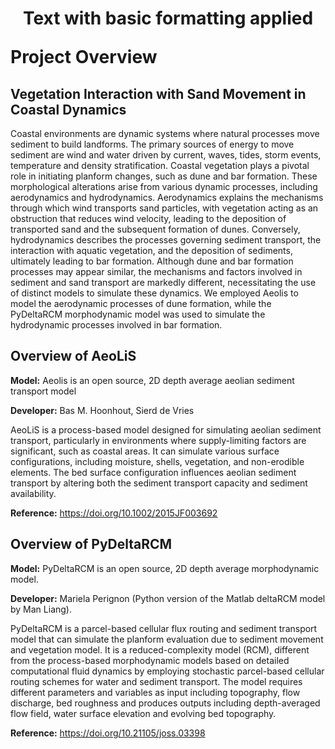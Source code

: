# <p style="text-align: center;">Text with basic formatting applied</p> Project Overview

## Vegetation Interaction with Sand Movement in Coastal Dynamics ##

Coastal environments are dynamic systems where natural processes move sediment to build landforms. The primary sources of energy to move sediment are wind and water driven by current, waves, tides, storm events, temperature and density stratification. Coastal vegetation plays a pivotal role in initiating planform changes, such as dune and bar formation. These morphological alterations arise from various dynamic processes, including aerodynamics and hydrodynamics. Aerodynamics explains the mechanisms through which wind transports sand particles, with vegetation acting as an obstruction that reduces wind velocity, leading to the deposition of transported sand and the subsequent formation of dunes. Conversely, hydrodynamics describes the processes governing sediment transport, the interaction with aquatic vegetation, and the deposition of sediments, ultimately leading to bar formation. Although dune and bar formation processes may appear similar, the mechanisms and factors involved in sediment and sand transport are markedly different, necessitating the use of distinct models to simulate these dynamics. We employed Aeolis to model the aerodynamic processes of dune formation, while the PyDeltaRCM morphodynamic model was used to simulate the hydrodynamic processes involved in bar formation.




## Overview of AeoLiS ## 
**Model:** Aeolis is an open source, 2D depth average aeolian sediment transport model

**Developer:** Bas M. Hoonhout, Sierd de Vries

AeoLiS is a process-based model designed for simulating aeolian sediment transport, particularly in environments where supply-limiting factors are significant, such as coastal areas. It can simulate various surface configurations, including moisture, shells, vegetation, and non-erodible elements. The bed surface configuration influences aeolian sediment transport by altering both the sediment transport capacity and sediment availability.

**Reference:** https://doi.org/10.1002/2015JF003692 




## Overview of PyDeltaRCM ##
**Model:** PyDeltaRCM is an open source, 2D depth average morphodynamic model. 

**Developer:** Mariela Perignon (Python version of the Matlab deltaRCM model by Man Liang). 

PyDeltaRCM is a parcel-based cellular flux routing and sediment transport model that can simulate the planform evaluation due to sediment movement and vegetation model. It is a  reduced-complexity model (RCM), different from the process-based morphodynamic models based on detailed computational fluid dynamics by employing stochastic parcel-based cellular routing schemes for water and sediment transport. The model requires different parameters and variables as input including topography, flow discharge, bed roughness and produces outputs including depth-averaged flow field, water surface elevation and evolving bed topography. 

**Reference:** https://doi.org/10.21105/joss.03398  




